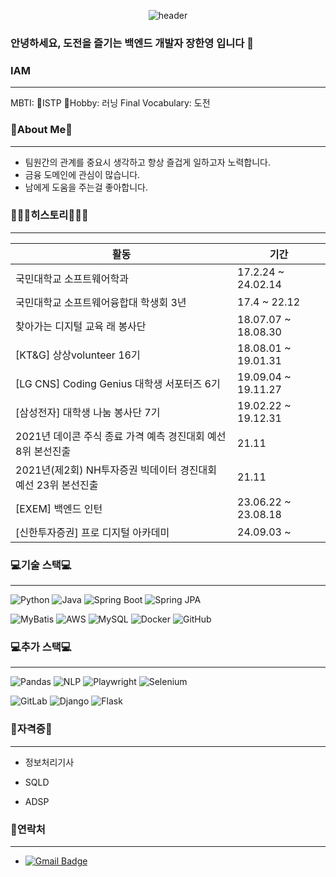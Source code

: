 <div align = "center">
  
  ![header](https://capsule-render.vercel.app/api?type=waving&text=Han%20Yeong%20Jang&color=B3CEE5&height=200&fontColor=FFFFFF)
</div>

### 안녕하세요, 도전을 즐기는 백엔드 개발자 장한영 입니다 👋


### IAM
---
MBTI: ISTP
Hobby: 러닝
Final Vocabulary: 도전

### 👋About Me👋
---
- 팀원간의 관계를 중요시 생각하고 항상 즐겁게 일하고자 노력합니다.
- 금융 도메인에 관심이 많습니다.
- 남에게 도움을 주는걸 좋아합니다.
  
### 🙇🏻‍♂️히스토리🙇🏻‍♂️
---

| 활동                                                     | 기간                         |
|----------------------------------------------------------|------------------------------|
| 국민대학교 소프트웨어학과                                  | 17.2.24 ~ 24.02.14          |
| 국민대학교 소프트웨어융합대 학생회 3년                     | 17.4 ~ 22.12      |
| 찾아가는 디지털 교육 래 봉사단                             | 18.07.07 ~ 18.08.30      |
| [KT&G] 상상volunteer 16기                                 | 18.08.01 ~ 19.01.31      |
| [LG CNS] Coding Genius 대학생 서포터즈 6기                | 19.09.04 ~ 19.11.27      |
| [삼성전자] 대학생 나눔 봉사단 7기                         | 19.02.22 ~ 19.12.31      |
| 2021년 데이콘 주식 종료 가격 예측 경진대회 예선 8위 본선진출 |                  21.11            |
| 2021년(제2회) NH투자증권 빅데이터 경진대회 예선 23위 본선진출 |                21.11               |
| [EXEM] 백엔드 인턴                                               | 23.06.22 ~ 23.08.18      |
| [신한투자증권] 프로 디지털 아카데미                        | 24.09.03 ~                 |


### 💻기술 스택💻
---

![Python](https://img.shields.io/badge/Python-3776AB?style=for-the-badge&logo=python&logoColor=white)
![Java](https://img.shields.io/badge/Java-007396?style=for-the-badge&logo=java&logoColor=white)
![Spring Boot](https://img.shields.io/badge/Spring%20Boot-6DB33F?style=for-the-badge&logo=spring-boot&logoColor=white)
![Spring JPA](https://img.shields.io/badge/Spring%20JPA-6DB33F?style=for-the-badge&logo=spring&logoColor=white)

![MyBatis](https://img.shields.io/badge/MyBatis-DC382D?style=for-the-badge&logo=MyBatis&logoColor=white)
![AWS](https://img.shields.io/badge/AWS-232F3E?style=for-the-badge&logo=amazon-aws&logoColor=white)
![MySQL](https://img.shields.io/badge/MySQL-4479A1?style=for-the-badge&logo=mysql&logoColor=white)
![Docker](https://img.shields.io/badge/Docker-2496ED?style=for-the-badge&logo=docker&logoColor=white)
![GitHub](https://img.shields.io/badge/GitHub-181717?style=for-the-badge&logo=github&logoColor=white)

### 💻추가 스택💻
---

![Pandas](https://img.shields.io/badge/Pandas-150458?style=for-the-badge&logo=pandas&logoColor=white)
![NLP](https://img.shields.io/badge/NLP-008080?style=for-the-badge&logo=nlp&logoColor=white)
![Playwright](https://img.shields.io/badge/Playwright-2EAD33?style=for-the-badge&logo=playwright&logoColor=white)
![Selenium](https://img.shields.io/badge/Selenium-43B02A?style=for-the-badge&logo=selenium&logoColor=white)

![GitLab](https://img.shields.io/badge/GitLab-FCA121?style=for-the-badge&logo=gitlab&logoColor=white)
![Django](https://img.shields.io/badge/Django-092E20?style=for-the-badge&logo=django&logoColor=white)
![Flask](https://img.shields.io/badge/Flask-000000?style=for-the-badge&logo=flask&logoColor=white)


### 🪪자격증🪪
---
- 정보처리기사 

- SQLD

- ADSP

### 📩연락처 
---
- [![Gmail Badge](https://img.shields.io/badge/Gmail-D14836?style=flat&logo=gmail&logoColor=white)](mailto:qpwisu@gmail.com)

    
